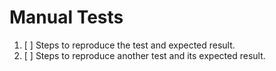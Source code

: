 # Manual Tests
1. [ ] Steps to reproduce the test and expected result.
2. [ ] Steps to reproduce another test and its expected result.
